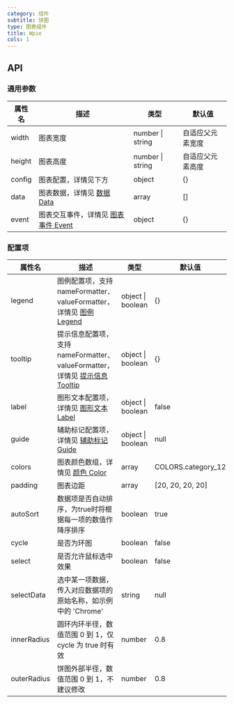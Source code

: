 ```yaml
---
category: 组件
subtitle: 饼图
type: 图表组件
title: Wpie
cols: 1
---
```



## API

### 通用参数

| 属性名    | 描述                                       | 类型               | 默认值      |
| ------ | ---------------------------------------- | ---------------- | -------- |
| width  | 图表宽度                                     | number \| string | 自适应父元素宽度 |
| height | 图表高度                                     | number \| string | 自适应父元素高度 |
| config | 图表配置，详情见下方                               | object           | {}       |
| data   | 图表数据，详情见 [数据 Data](http://aisc.alibaba-inc.com/site/pc#/cate/4/page/140) | array            | []       |
| event  | 图表交互事件，详情见 [图表事件 Event](http://aisc.alibaba-inc.com/site/pc#/cate/4/page/145) | object           | {}       |

### 配置项

| 属性名      | 描述                                                         | 类型              | 默认值             |
| ----------- | ------------------------------------------------------------ | ----------------- | ------------------ |
| legend      | 图例配置项，支持 nameFormatter、valueFormatter，详情见 [图例 Legend](http://aisc.alibaba-inc.com/site/pc#/cate/4/page/142) | object \| boolean | {}                 |
| tooltip     | 提示信息配置项，支持 nameFormatter、valueFormatter，详情见 [提示信息 Tooltip](http://aisc.alibaba-inc.com/site/pc#/cate/4/page/143) | object \| boolean | {}                 |
| label       | 图形文本配置项，详情见 [图形文本 Label](http://aisc.alibaba-inc.com/site/pc#/cate/4/page/286) | object \| boolean | false              |
| guide       | 辅助标记配置项，详情见 [辅助标记 Guide](http://aisc.alibaba-inc.com/site/pc#/cate/4/page/144) | object \| boolean | null               |
| colors      | 图表颜色数组，详情见 [颜色 Color](http://aisc.alibaba-inc.com/site/pc#/cate/4/page/149) | array             | COLORS.category_12 |
| padding     | 图表边距                                                     | array             | [20, 20, 20, 20]   |
| autoSort    | 数据项是否自动排序，为true时将根据每一项的数值作降序排序     | boolean           | true               |
| cycle       | 是否为环图                                                   | boolean           | false              |
| select      | 是否允许鼠标选中效果                                         | boolean           | false              |
| selectData  | 选中某一项数据，传入对应数据项的原始名称，如示例中的 'Chrome' | string            | null               |
| innerRadius | 圆环内环半径，数值范围 0 到 1，仅 cycle 为 true 时有效       | number            | 0.8                |
| outerRadius | 饼图外部半径，数值范围 0 到 1，不建议修改                    | number            | 0.8                |
